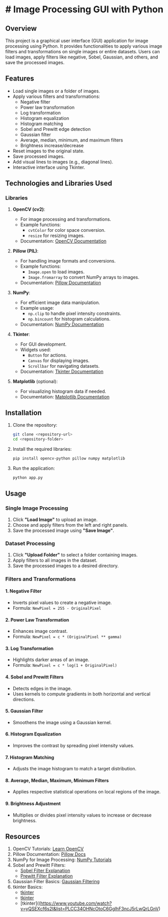 # # Image Processing GUI with Python
## Overview
This project is a graphical user interface (GUI) application for image processing using Python. It provides functionalities to apply various image filters and transformations on single images or entire datasets. Users can load images, apply filters like negative, Sobel, Gaussian, and others, and save the processed images.

## Features
- Load single images or a folder of images.
- Apply various filters and transformations:
  - Negative filter
  - Power law transformation
  - Log transformation
  - Histogram equalization
  - Histogram matching
  - Sobel and Prewitt edge detection
  - Gaussian filter
  - Average, median, minimum, and maximum filters
  - Brightness increase/decrease
- Reset images to the original state.
- Save processed images.
- Add visual lines to images (e.g., diagonal lines).
- Interactive interface using Tkinter.

## Technologies and Libraries Used
### Libraries
1. **OpenCV (cv2)**:
   - For image processing and transformations.
   - Example functions:
     - `cvtColor` for color space conversion.
     - `resize` for resizing images.
   - Documentation: [OpenCV Documentation](https://docs.opencv.org/)

2. **Pillow (PIL)**:
   - For handling image formats and conversions.
   - Example functions:
     - `Image.open` to load images.
     - `Image.fromarray` to convert NumPy arrays to images.
   - Documentation: [Pillow Documentation](https://pillow.readthedocs.io/)

3. **NumPy**:
   - For efficient image data manipulation.
   - Example usage:
     - `np.clip` to handle pixel intensity constraints.
     - `np.bincount` for histogram calculations.
   - Documentation: [NumPy Documentation](https://numpy.org/)

4. **Tkinter**:
   - For GUI development.
   - Widgets used:
     - `Button` for actions.
     - `Canvas` for displaying images.
     - `Scrollbar` for navigating datasets.
   - Documentation: [Tkinter Documentation](https://docs.python.org/3/library/tkinter.html)

5. **Matplotlib** (optional):
   - For visualizing histogram data if needed.
   - Documentation: [Matplotlib Documentation](https://matplotlib.org/)

## Installation
1. Clone the repository:
   ```bash
   git clone <repository-url>
   cd <repository-folder>
   ```

2. Install the required libraries:
   ```bash
   pip install opencv-python pillow numpy matplotlib
   ```

3. Run the application:
   ```bash
   python app.py
   ```

## Usage
### Single Image Processing
1. Click **"Load Image"** to upload an image.
2. Choose and apply filters from the left and right panels.
3. Save the processed image using **"Save Image"**.

### Dataset Processing
1. Click **"Upload Folder"** to select a folder containing images.
2. Apply filters to all images in the dataset.
3. Save the processed images to a desired directory.

### Filters and Transformations
#### 1. Negative Filter
- Inverts pixel values to create a negative image.
- Formula: `NewPixel = 255 - OriginalPixel`

#### 2. Power Law Transformation
- Enhances image contrast.
- Formula: `NewPixel = c * (OriginalPixel ** gamma)`

#### 3. Log Transformation
- Highlights darker areas of an image.
- Formula: `NewPixel = c * log(1 + OriginalPixel)`

#### 4. Sobel and Prewitt Filters
- Detects edges in the image.
- Uses kernels to compute gradients in both horizontal and vertical directions.

#### 5. Gaussian Filter
- Smoothens the image using a Gaussian kernel.

#### 6. Histogram Equalization
- Improves the contrast by spreading pixel intensity values.

#### 7. Histogram Matching
- Adjusts the image histogram to match a target distribution.

#### 8. Average, Median, Maximum, Minimum Filters
- Applies respective statistical operations on local regions of the image.

#### 9. Brightness Adjustment
- Multiplies or divides pixel intensity values to increase or decrease brightness.

## Resources
1. OpenCV Tutorials: [Learn OpenCV](https://opencv.org/)
2. Pillow Documentation: [Pillow Docs](https://pillow.readthedocs.io/)
3. NumPy for Image Processing: [NumPy Tutorials](https://numpy.org/learn/)
4. Sobel and Prewitt Filters:
   - [Sobel Filter Explanation](https://en.wikipedia.org/wiki/Sobel_operator)
   - [Prewitt Filter Explanation](https://en.wikipedia.org/wiki/Prewitt_operator)
5. Gaussian Filter Basics: [Gaussian Filtering](https://homepages.inf.ed.ac.uk/rbf/HIPR2/gsmooth.htm)
6. tkinter Basics:
   - [tkinter](https://www.geeksforgeeks.org/python-gui-tkinter/)
   - [tkinter]((https://www.youtube.com/watch?v=NzEh3Dfa4Vg&list=PLSiLeKadTQ7nLJxpQo1-944miQKlheu-v))
   - [tkinter]((https://www.youtube.com/watch?v=yQSEXcf6s2I&list=PLCC34OHNcOtoC6GglhF3ncJ5rLwQrLGnV)
